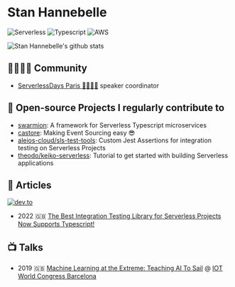 # Stan Hannebelle

![Serverless](https://img.shields.io/badge/Serverless-%23FFFFFF?logo=serverless&logoColor=red&style=for-the-badge)
![Typescript](https://img.shields.io/badge/typescript%20-%23FFFFFF.svg?&style=for-the-badge&logo=typescript&logoColor=blue)
![AWS](https://img.shields.io/badge/AWS-%23FFFFFF?logo=amazon-aws&logoColor=orange&style=for-the-badge)


![Stan Hannebelle's github stats](https://github-readme-stats.vercel.app/api?username=StanHannebelle&count_private=true&show_icons=true&hide_border=true&custom_title=Github%20Stats&count_private=true)


## 👨‍👩‍👧‍👦 Community

- [ServerlessDays Paris 🦄🗼🇫🇷](https://paris.serverlessdays.io/) speaker coordinator


## 🚀 Open-source Projects I regularly contribute to

- [swarmion](https://github.com/swarmion): A framework for Serverless Typescript microservices
- [castore](https://github.com/castore-dev/castore): Making Event Sourcing easy 😎
- [aleios-cloud/sls-test-tools](https://github.com/aleios-cloud/sls-test-tools): Custom Jest Assertions for integration testing on Serverless Projects
- [theodo/keiko-serverless](https://github.com/theodo/keiko-serverless): Tutorial to get started with building Serverless applications


## 📖 Articles

[![dev.to](https://img.shields.io/badge/dev.to-@stanhannebelle-black?style=social&logo=dev.to)](https://dev.to/stanhannebelle)

- 2022 🇬🇧 [The Best Integration Testing Library for Serverless Projects Now Supports Typescript!](https://dev.to/kumo/the-best-integration-testing-library-for-serverless-projects-now-supports-typescript-1di3)


## 📺 Talks

- 2019 🇬🇧 [Machine Learning at the Extreme: Teaching AI To Sail](https://www.iotsworldcongress.com/agenda2019/ai-19-machine-learning-at-the-extreme-teaching-ai-to-sail/) @ [IOT World Congress Barcelona](https://www.iotsworldcongress.com/)
